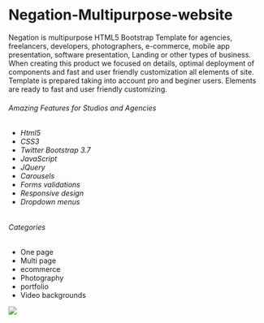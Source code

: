 # Negation-Multipurpose-website
Negation is multipurpose HTML5 Bootstrap Template for agencies, freelancers, developers, photographers, e-commerce, mobile app presentation, software presentation, Landing or other types of business. When creating this product we focused on details, optimal deployment of components and fast and user friendly customization all elements of site. Template is prepared taking into account pro and beginer users. Elements are ready to fast and user friendly customizing.

<h6>Amazing Features for Studios and Agencies<h6/>

<ul>
 <li>
  Html5
 </li>
  <li>
  CSS3
 </li>
 <li>
  Twitter Bootstrap 3.7
 </li>
 <li>
  JavaScript
 </li>
 <li>
  JQuery
 </li>
 <li>
  Carousels
 </li>
 <li>
  Forms validations
 </li>
 <li>
  Responsive design
 </li>
 <li>
  Dropdown menus
 </li> 
</ul>

<h6> Categories </h6>

<ul>
 <li>
  One page 
 </li>
  <li>
  Multi page
 </li>
 <li>
  ecommerce
 </li>
 <li>
  Photography
 </li>
 <li>
  portfolio
 </li>
 <li>
  Video backgrounds
 </li>
</ul>

<img src="http://danielpervaiz.com/github/images/negation.png"/>

